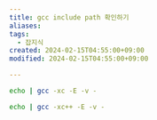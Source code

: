 ```yaml
---
title: gcc include path 확인하기
aliases: 
tags:
  - 잡지식
created: 2024-02-15T04:55:00+09:00
modified: 2024-02-15T04:55:00+09:00

---
```

```bash
echo | gcc -xc -E -v -

echo | gcc -xc++ -E -v -
```